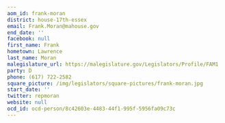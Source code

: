 ```yaml
---
aom_id: frank-moran
district: house-17th-essex
email: Frank.Moran@mahouse.gov
end_date: ''
facebook: null
first_name: Frank
hometown: Lawrence
last_name: Moran
malegislature_url: https://malegislature.gov/Legislators/Profile/FAM1
party: D
phone: (617) 722-2582
square_picture: /img/legislators/square-pictures/frank-moran.jpg
start_date: ''
twitter: repmoran
website: null
ocd_id: ocd-person/8c42603e-4483-44f1-995f-5956fa09c73c
---
```

